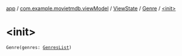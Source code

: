 [app](../../../index.md) / [com.example.movietmdb.viewModel](../../index.md) / [ViewState](../index.md) / [Genre](index.md) / [&lt;init&gt;](./-init-.md)

# &lt;init&gt;

`Genre(genres: `[`GenresList`](../../../com.example.movietmdb.repository.retrofit/-genres-list/index.md)`)`